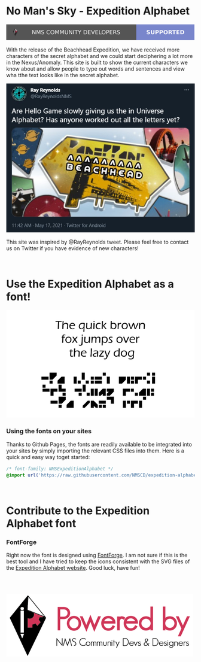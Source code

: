 # No Man's Sky - Expedition Alphabet

[![Supported by the No Man's Sky Community Developers & Designers](https://raw.githubusercontent.com/NMSCD/About/master/badge/purple-ftb.svg)](https://github.com/NMSCD)

With the release of the Beachhead Expedition, we have received more characters of the secret alphabet and we could start deciphering a lot more in the Nexus/Anomaly. This site is built to show the current characters we know about and allow people to type out words and sentences and view wha tthe text looks like in the secret alphabet.

![RayRenoldsInspireTweet](public/assets/img/rayReynoldsInspireTweet.jpg)

This site was inspired by @RayReynolds tweet. Please feel free to contact us on Twitter if you have evidence of new characters!

<br />

# Use the Expedition Alphabet as a font!


![FontExample](public/assets/font/example.png)

### Using the fonts on your sites
Thanks to Github Pages, the fonts are readily available to be integrated into your sites by simply importing the relevant CSS files into them. Here is a quick and easy way toget started:


```css
/* font-family: NMSExpeditionAlphabet */
@import url('https://raw.githubusercontent.com/NMSCD/expedition-alphabet/master/public/assets/font/NMSExpeditionAlphabet.css');

```

<br />

# Contribute to the Expedition Alphabet font

### FontForge
Right now the font is designed using [FontForge](https://fontforge.org). I am not sure if this is the best tool and I have tried to keep the icons consistent with the SVG files of the [Expedition Alphabet website](https://nmscd.github.io/expedition-alphabet). Good luck, have fun!

<br />
<br />

![NMSCD-Banner](https://github.com/NMSCD/About/raw/master/banner/current-small.png)
